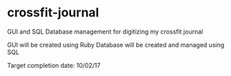 # crossfit-journal
GUI and SQL Database management for digitizing my crossfit journal

GUI will be created using Ruby
Database will be created and managed using SQL

Target completion date: 10/02/17
